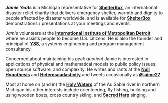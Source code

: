 ***Jamie Yeats*** is a Michigan representative for [**ShelterBox**](http://www.shelterboxUSA.org), an international disaster relief charity that delivers emergency shelter, warmth and dignity to people affected by disaster worldwide, and is available for [**ShelterBox**](http://www.shelterboxUSA.org) demonstrations / presentations at your meetings and events.

*Jamie* volunteers at the [**International Institute of Metropolitan Detroit**](iimd.org) where he assists people to become U.S. citizens.  He is also the founder and principal of [**Y8S**](http://y8s.org/styled-5/index.html), a 
systems engineering and program management consultancy.

Concerned about maintaining his *geek quotient* Jamie is interested in applications of physical and mathematical models to public policy issues, open source software, and complexity.  He writes and rants  at the [**Null Hypothesis**](http://www.y8s.org/blog) and [**Heteroscadasticity**](http://jaime19683.github.com/hetero/) and tweets occasionally as [**@jaime27**](https://twitter.com/jaime27).  

Most at home on (and in) the [**Holy Waters**](http://www.michigan.gov/dnr/0,4570,7-153-10366_46403_59159-194797--,00.html) of the Au Sable river in northern Michigan his other interests include orienteering, fly fishing, building and using wooden boats, cross country skiing, and [**Sacred Harp**](http://sacredharpdetroit.org) singing.